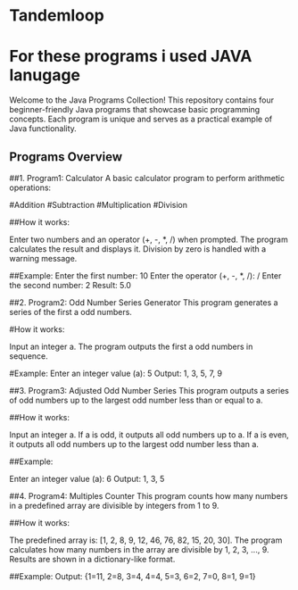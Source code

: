 # Tandemloop
# For these programs i used JAVA lanugage
Welcome to the Java Programs Collection! This repository contains four beginner-friendly Java programs that showcase basic programming concepts. Each program is unique and serves as a practical example of Java functionality.

  ## Programs Overview
  
##1. Program1: Calculator
A basic calculator program to perform arithmetic operations:

#Addition
#Subtraction
#Multiplication
#Division

##How it works:

Enter two numbers and an operator (+, -, *, /) when prompted.
The program calculates the result and displays it.
Division by zero is handled with a warning message.

##Example:
Enter the first number: 10
Enter the operator (+, -, *, /): /
Enter the second number: 2
Result: 5.0


##2. Program2: Odd Number Series Generator
This program generates a series of the first a odd numbers.

#How it works:

Input an integer a.
The program outputs the first a odd numbers in sequence.

#Example:
Enter an integer value (a): 5
Output: 1, 3, 5, 7, 9

##3. Program3: Adjusted Odd Number Series
This program outputs a series of odd numbers up to the largest odd number less than or equal to a.

##How it works:

Input an integer a.
If a is odd, it outputs all odd numbers up to a.
If a is even, it outputs all odd numbers up to the largest odd number less than a.

##Example:

Enter an integer value (a): 6
Output: 1, 3, 5


##4. Program4: Multiples Counter
This program counts how many numbers in a predefined array are divisible by integers from 1 to 9.

##How it works:

The predefined array is: [1, 2, 8, 9, 12, 46, 76, 82, 15, 20, 30].
The program calculates how many numbers in the array are divisible by 1, 2, 3, ..., 9.
Results are shown in a dictionary-like format.

##Example:
Output: {1=11, 2=8, 3=4, 4=4, 5=3, 6=2, 7=0, 8=1, 9=1}
